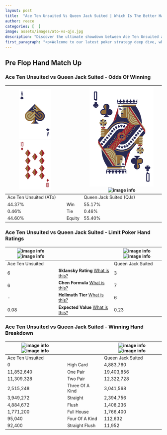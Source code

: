 ```yaml
---
layout: post
title:  "Ace Ten Unsuited Vs Queen Jack Suited | Which Is The Better Hand In Poker? A Complete Guide"
author: reece
categories: [  ]
image: assets/images/ato-vs-qjs.jpg
description: "Discover the ultimate showdown between Ace Ten Unsuited and Queen Jack Suited in poker! Uncover the odds, strategies, and scenarios where one hand triumphs over the other. Get ready to up your poker game with this thrilling analysis."
first_paragraph: "<p>Welcome to our latest poker strategy deep dive, where we're pitting two distinct hands against each other in a high-stakes showdown: Ace Ten Unsuited vs Queen Jack Suited.</p><p>In the dynamic world of poker, every decision counts, and knowing which hand holds the upper hand is key to your success at the table.</p><p>In this article, we'll dissect these two hands, explore the scenarios where one dominates the other, and equip you with the knowledge to make strategic choices that can tip the odds in your favor.</p><p>Get ready to unravel the intriguing dynamics of these poker hands and elevate your game to new heights.</p>"
---
```




[comment]: # (sp0)

## Pre Flop Hand Match Up

<div class="table hand-ratings" markdown="1"> 



### Ace Ten Unsuited vs Queen Jack Suited - Odds Of Winning


    
| ![image info](assets/images/hand1/A.png) ![image info](assets/images/hand1/to.png) |  | ![image info](assets/images/hand2/Q.png) ![image info](assets/images/hand2/js.png) |
| -------- | -------- | -------- |
| Ace Ten Unsuited (ATo) |  | Queen Jack Suited (QJs) |
| 44.37% | Win | 55.17% |
| 0.46% | Tie | 0.46% |
| 44.60% | Equity | 55.40% |




[comment]: # (sp1)



### Ace Ten Unsuited vs Queen Jack Suited - Limit Poker Hand Ratings


    
| ![image info](https://www.riverpairs.com/assets/images/hand1/A.png) ![image info](https://www.riverpairs.com/assets/images/hand1/to.png) |  | ![image info](https://www.riverpairs.com/assets/images/hand2/Q.png) ![image info](https://www.riverpairs.com/assets/images/hand2/js.png) |
| -------- | -------- | -------- |
| Ace Ten Unsuited |  | Queen Jack Suited |
| 6 | **Sklansky Rating** [What is this?](/sklansky-rating-explained) | 3 |
| 6 | **Chen Formula** [What is this?](/chen-formula-explained) | 7 |
| - | **Hellmuth Tier** [What is this?](/Hellmuth-tier-explained) | 6 |
| 0.08 | **Expected Value** [What is this?](/expected-value-explained) | 0.23 |




[comment]: # (sp2)



### Ace Ten Unsuited vs Queen Jack Suited - Winning Hand Breakdown


    
| ![image info](https://www.riverpairs.com/assets/images/hand1/A.png) ![image info](https://www.riverpairs.com/assets/images/hand1/to.png) |  | ![image info](https://www.riverpairs.com/assets/images/hand2/Q.png) ![image info](https://www.riverpairs.com/assets/images/hand2/js.png) |
| -------- | -------- | -------- |
| Ace Ten Unsuited |  | Queen Jack Suited |
| 0 | High Card | 4,883,760 |
| 11,852,640 | One Pair | 19,403,856 |
| 11,309,328 | Two Pair | 12,322,728 |
| 2,515,248 | Three Of A Kind | 3,041,568 |
| 3,949,272 | Straight | 2,394,756 |
| 4,884,672 | Flush | 1,408,236 |
| 1,771,200 | Full House | 1,766,400 |
| 95,040 | Four Of A Kind | 112,632 |
| 92,400 | Straight Flush | 11,952 |




[comment]: # (sp3)



</div>

[comment]: # (sp4)



[comment]: # (sp5)

